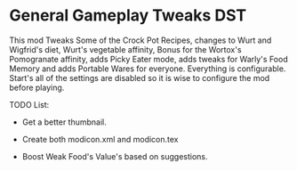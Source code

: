 # General Gameplay Tweaks DST

This mod Tweaks Some of the Crock Pot Recipes, changes to Wurt and Wigfrid's diet, Wurt's vegetable affinity, Bonus for the Wortox's Pomogranate affinity, adds Picky Eater mode, adds tweaks for Warly's Food Memory and adds Portable Wares for everyone. Everything is configurable. Start's all of the settings are disabled so it is wise to configure the mod before playing.

TODO List:

- Get a better thumbnail.

- Create both modicon.xml and modicon.tex

- Boost Weak Food's Value's based on suggestions.
